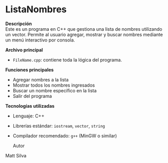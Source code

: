 # ListaNombres

**Descripción**  
Este es un programa en C++ que gestiona una lista de nombres utilizando un vector. Permite al usuario agregar, mostrar y buscar nombres mediante un menú interactivo por consola.

**Archivo principal**
- `FileName.cpp`: contiene toda la lógica del programa.

**Funciones principales**
- Agregar nombres a la lista
- Mostrar todos los nombres ingresados
- Buscar un nombre específico en la lista
- Salir del programa

**Tecnologías utilizadas**
- Lenguaje: C++
- Librerías estándar: `iostream`, `vector`, `string`
- Compilador recomendado: `g++` (MinGW o similar)

  Autor

Matt Silva
